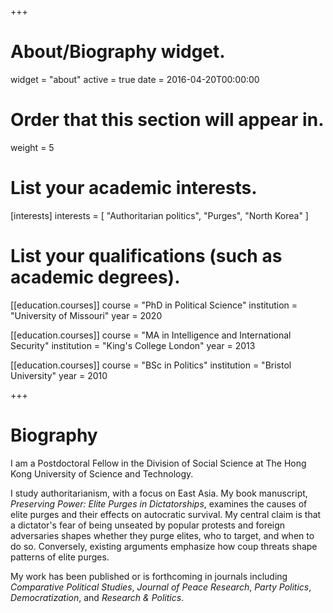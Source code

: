 +++
# About/Biography widget.
widget = "about"
active = true
date = 2016-04-20T00:00:00

# Order that this section will appear in.
weight = 5

# List your academic interests.
[interests]
  interests = [
    "Authoritarian politics",
    "Purges",
    "North Korea"
  ]

# List your qualifications (such as academic degrees).
[[education.courses]]
  course = "PhD in Political Science"
  institution = "University of Missouri"
  year = 2020

[[education.courses]]
  course = "MA in Intelligence and International Security"
  institution = "King's College London"
  year = 2013

[[education.courses]]
  course = "BSc in Politics"
  institution = "Bristol University"
  year = 2010
 
+++

# Biography

I am a Postdoctoral Fellow in the Division of Social Science at The Hong Kong University of Science and Technology.

I study authoritarianism, with a focus on East Asia. My book manuscript, *Preserving Power: Elite Purges in Dictatorships*, examines the causes of elite purges and their effects on autocratic survival. My central claim is that a dictator's fear of being unseated by popular protests and foreign adversaries shapes whether they purge elites, who to target, and when to do so. Conversely, existing arguments emphasize how coup threats shape patterns of elite purges.

My work has been published or is forthcoming in journals including *Comparative Political Studies*, *Journal of Peace Research*, *Party Politics*, *Democratization*, and *Research & Politics*. 
